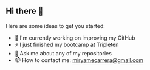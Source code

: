 ## Hi there 👋

<!--
**MiryamCarrera91/MiryamCarrera91** is a ✨ _special_ ✨ repository because its `README.md` (this file) appears on your GitHub profile. -->

Here are some ideas to get you started:

- 🔭 I'm currently working on improving my GitHub
- ⚡ I just finished my bootcamp at Tripleten
- 💬 Ask me about any of my repositories
- 📫 How to contact me:
miryamecarrera@gmail.com
